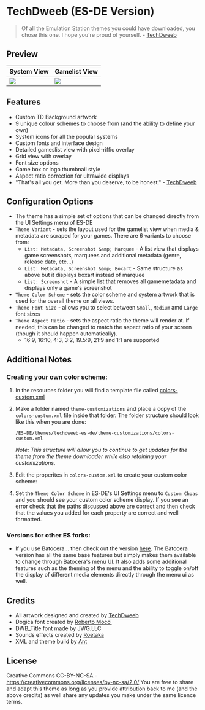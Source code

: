 # TechDweeb (ES-DE Version)

> Of all the Emulation Station themes you could have downloaded, you chose this one. I hope you're proud of yourself. - [TechDweeb](https://youtube.com/techdweeb)

## **Preview**

| System View | Gamelist View |
|----|----|
| <img src="https://github.com/user-attachments/assets/dde088b0-188e-4057-98c4-fc065ea911d1" /> | <img src="https://github.com/user-attachments/assets/6944cf31-9a39-4857-a2b7-139e89e523bf" /> |

## **Features**

- Custom TD Background artwork
- 9 unique colour schemes to choose from (and the ability to define your own)
- System icons for all the popular systems
- Custom fonts and interface design
- Detailed gameslist view with pixel-riffic overlay
- Grid view with overlay
- Font size options
- Game box or logo thumbnail style
- Aspect ratio correction for ultrawide displays
- "That's all you get. More than you deserve, to be honest." - [TechDweeb](https://youtube.com/techdweeb)


## **Configuration Options**

- The theme has a simple set of options that can be changed directly from the UI Settings menu of ES-DE 
- `Theme Variant` - sets the layout used for the gamelist view when media & metadata are scraped for your games.  There are 6 variants to choose from:
   - `List: Metadata, Screenshot &amp; Marquee` - A list view that displays game screenshots, marquees and additional metadata (genre, release date, etc...)
   - `List: Metadata, Screenshot &amp; Boxart` - Same structure as above but it displays boxart instead of marquee
   - `List: Screenshot` - A simple list that removes all gamemetadata and displays only a game's screenshot
- `Theme Color Scheme` - sets the color scheme and system artwork that is used for the overall theme on all views.
- `Theme Font Size` - allows you to select between `Small`, `Medium` amd `Large` font sizes
- `Theme Aspect Ratio` - sets the aspect ratio the theme will render at. If needed, this can be changed to match the aspect ratio of your screen (though it should happen automatically).
   - 16:9, 16:10, 4:3, 3:2, 19.5:9, 21:9 and 1:1 are supported

## **Additional Notes**

### **Creating your own color scheme:**

1) In the resources folder you will find a template file called [colors-custom.xml](https://github.com/anthonycaccese/techdweeb-es-de/blob/main/resources/colors-custom.xml)

2) Make a folder named `theme-customizations` and place a copy of the `colors-custom.xml` file inside that folder.  The folder structure should look like this when you are done:
   ```
   /ES-DE/themes/techdweeb-es-de/theme-customizations/colors-custom.xml
   ```
   *Note: This structure will allow you to continue to get updates for the theme from the theme downloader while also retaining your customizations.*

3) Edit the properites in `colors-custom.xml` to create your custom color scheme:
    
4) Set the `Theme Color Scheme` in ES-DE's UI Settings menu to `Custom Choas` and you should see your custom color scheme display.  If you see an error check that the paths discussed above are correct and then check that the values you added for each property are correct and well formatted.

### Versions for other ES forks:
- If you use Batocera... then check out the version [here](https://github.com/TechDweeb/techdweeb/).  The Batocera version has all the same base features but simply makes them available to change through Batocera's menu UI.  It also adds some additional features such as the theming of the menu and the ability to toggle on/off the display of different media elements directly through the menu ui as well.

## **Credits**
- All artwork designed and created by [TechDweeb](https://youtube.com/techdweeb)
- Dogica font created by [Roberto Mocci](https://www.dafont.com/roberto-mocci.d8882)
- DWB_Title font made by JWG.LLC
- Sounds effects created by [Roetaka](https://www.youtube.com/@-roetaka)
- XML and theme build by [Ant](https://github.com/anthonycaccese)

## **License**
Creative Commons CC-BY-NC-SA - https://creativecommons.org/licenses/by-nc-sa/2.0/
You are free to share and adapt this theme as long as you provide attribution back to me (and the above credits) as well share any updates you make under the same licence terms.
